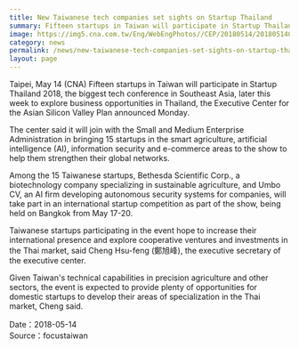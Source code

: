 ```yaml
---
title: New Taiwanese tech companies set sights on Startup Thailand
summary: Fifteen startups in Taiwan will participate in Startup Thailand 2018
image: https://img5.cna.com.tw/Eng/WebEngPhotos//CEP/20180514/201805140023t0001.jpg
category: news
permalink: /news/new-taiwanese-tech-companies-set-sights-on-startup-thailand/
layout: page
---
```

Taipei, May 14 (CNA) Fifteen startups in Taiwan will participate in Startup Thailand 2018, the biggest tech conference in Southeast Asia, later this week to explore business opportunities in Thailand, the Executive Center for the Asian Silicon Valley Plan announced Monday.

The center said it will join with the Small and Medium Enterprise Administration in bringing 15 startups in the smart agriculture, artificial intelligence (AI), information security and e-commerce areas to the show to help them strengthen their global networks.

Among the 15 Taiwanese startups, Bethesda Scientific Corp., a biotechnology company specializing in sustainable agriculture, and Umbo CV, an AI firm developing autonomous security systems for companies, will take part in an international startup competition as part of the show, being held on Bangkok from May 17-20.

Taiwanese startups participating in the event hope to increase their international presence and explore cooperative ventures and investments in the Thai market, said Cheng Hsu-feng (鄭旭峰), the executive secretary of the executive center.

Given Taiwan's technical capabilities in precision agriculture and other sectors, the event is expected to provide plenty of opportunities for domestic startups to develop their areas of specialization in the Thai market, Cheng said.

Date：2018-05-14
<br/>
Source：focustaiwan
